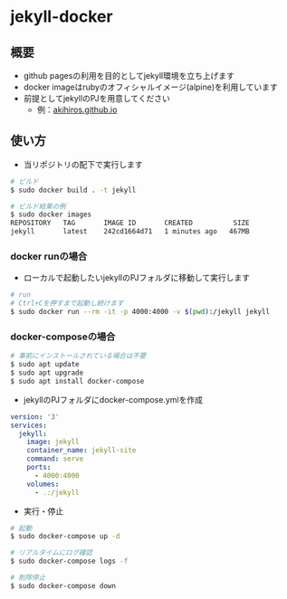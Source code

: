 # jekyll-docker

## 概要

- github pagesの利用を目的としてjekyll環境を立ち上げます
- docker imageはrubyのオフィシャルイメージ(alpine)を利用しています
- 前提としてjekyllのPJを用意してください
  - 例：[akihiros.github.io](https://github.com/akihiros/akihiros.github.io)

## 使い方

- 当リポジトリの配下で実行します

```sh
# ビルド
$ sudo docker build . -t jekyll

# ビルド結果の例
$ sudo docker images
REPOSITORY   TAG       IMAGE ID       CREATED          SIZE
jekyll       latest    242cd1664d71   1 minutes ago   467MB
```

### docker runの場合

- ローカルで起動したいjekyllのPJフォルダに移動して実行します

```sh
# run
# Ctrl+Cを押すまで起動し続けます
$ sudo docker run --rm -it -p 4000:4000 -v $(pwd):/jekyll jekyll
```

### docker-composeの場合

```sh
# 事前にインストールされている場合は不要
$ sudo apt update
$ sudo apt upgrade
$ sudo apt install docker-compose
```

- jekyllのPJフォルダにdocker-compose.ymlを作成

```yml
version: '3'
services:
  jekyll:
    image: jekyll
    container_name: jekyll-site
    command: serve
    ports:
      - 4000:4000
    volumes:
      - .:/jekyll
```

- 実行・停止

```sh
# 起動
$ sudo docker-compose up -d

# リアルタイムにログ確認
$ sudo docker-compose logs -f

# 削除停止
$ sudo docker-compose down
```
